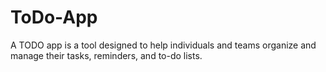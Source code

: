 # ToDo-App
A TODO app is a tool designed to help individuals and teams organize and manage their tasks, reminders, and to-do lists.
